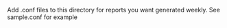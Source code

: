 Add .conf files to this directory for reports you want generated weekly.  See sample.conf for example
